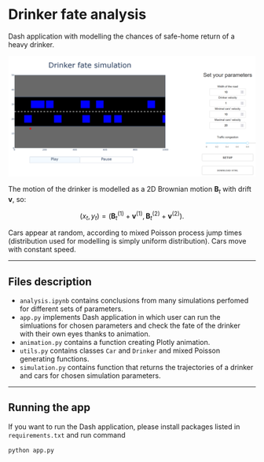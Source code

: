 # Drinker fate analysis

Dash application with modelling the chances of safe-home return of a heavy drinker.

![](images/application_view.png)

The motion of the drinker is modelled as a 2D Brownian motion $\mathbf{B}_t$ with drift $\mathbf{v}$, so:

$$
\left(x_t, y_t\right) = \left(\mathbf{B}^{(1)}_t + \mathbf{v}^{(1)}, \mathbf{B}^{(2)}_t + \mathbf{v}^{(2)}\right).
$$

Cars appear at random, according to mixed Poisson process jump times (distribution used for modelling is simply uniform distribution). Cars move with constant speed.

---
## Files description

* `analysis.ipynb` contains conclusions from many simulations perfomed for different sets of parameters.
* `app.py` implements Dash application in which user can run the simluations for chosen parameters and check the fate of the drinker with their own eyes thanks to animation.
* `animation.py` contains a function creating Plotly animation.
* `utils.py` contains classes `Car` and `Drinker` and mixed Poisson generating functions.
* `simulation.py` contains function that returns the trajectories of a drinker and cars for chosen simulation parameters.

---
## Running the app

If you want to run the Dash application, please install packages listed in `requirements.txt` and run command
```shell
python app.py
```
